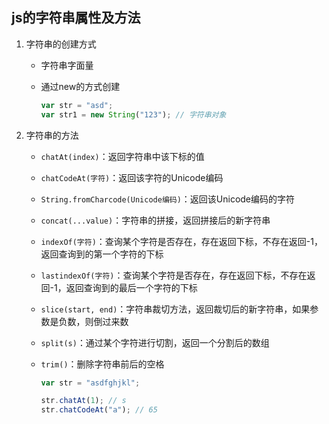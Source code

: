 ## js的字符串属性及方法

1. 字符串的创建方式

   * 字符串字面量

   * 通过new的方式创建

     ```js
     var str = "asd";
     var str1 = new String("123"); // 字符串对象
     ```

     

2. 字符串的方法

   * `chatAt(index)`：返回字符串中该下标的值

   * `chatCodeAt(字符)`：返回该字符的Unicode编码

   * `String.fromCharcode(Unicode编码)`：返回该Unicode编码的字符

   * `concat(...value)`：字符串的拼接，返回拼接后的新字符串

   * `indexOf(字符)`：查询某个字符是否存在，存在返回下标，不存在返回-1，返回查询到的第一个字符的下标

   * `lastindexOf(字符)`：查询某个字符是否存在，存在返回下标，不存在返回-1，返回查询到的最后一个字符的下标

   * `slice(start, end)`：字符串裁切方法，返回裁切后的新字符串，如果参数是负数，则倒过来数

   * `split(s)`：通过某个字符进行切割，返回一个分割后的数组

   * `trim()`：删除字符串前后的空格

     ```js
     var str = "asdfghjkl";
     
     str.chatAt(1); // s
     str.chatCodeAt("a"); // 65
     ```
     
     